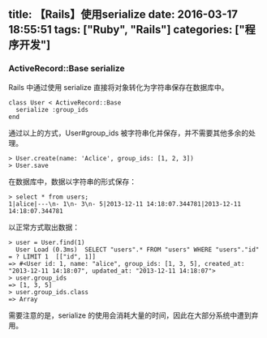 title: 【Rails】使用serialize
date: 2016-03-17 18:55:51
tags: ["Ruby", "Rails"]
categories: ["程序开发"]
---
### ActiveRecord::Base serialize
Rails 中通过使用 serialize 直接将对象转化为字符串保存在数据库中。

```
class User < ActiveRecord::Base
  serialize :group_ids
end
```

通过以上的方式，User#group_ids 被字符串化并保存，并不需要其他多余的处理。

```
> User.create(name: 'Aclice', group_ids: [1, 2, 3])
> User.save
```

<!-- more -->

在数据库中，数据以字符串的形式保存：

```
> select * from users;
1|alice|---\n- 1\n- 3\n- 5|2013-12-11 14:18:07.344781|2013-12-11 14:18:07.344781
```

以正常方式取出数据：

```
> user = User.find(1)
  User Load (0.3ms)  SELECT "users".* FROM "users" WHERE "users"."id" = ? LIMIT 1  [["id", 1]]
=> #<User id: 1, name: "alice", group_ids: [1, 3, 5], created_at: "2013-12-11 14:18:07", updated_at: "2013-12-11 14:18:07">
> user.group_ids
=> [1, 3, 5]
> user.group_ids.class
=> Array
```

需要注意的是，serialize 的使用会消耗大量的时间，因此在大部分系统中遭到弃用。
